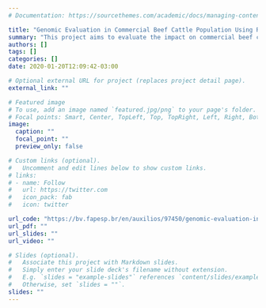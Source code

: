 ```yaml
---
# Documentation: https://sourcethemes.com/academic/docs/managing-content/

title: "Genomic Evaluation in Commercial Beef Cattle Population Using Real and Simulated Data"
summary: "This project aims to evaluate the impact on commercial beef cattle genetic evaluation by the inclusion of genomic information in the evaluation considering different uncertain paternity situations and different genotyping strategies in a real and simulated population. Will be simulated two herds, where one is a commercial beef cattle considering different proportion of genotyped young animals with unknown sire and maternal grandsire, and the second one will be a population belonging to a breeding program with complete pedigree and genomic information. The main idea is to use genomic information from young animals to quickly establishing genetic links between the commercial beef cattle population and a population from breeding program. The relationship matrix (A and G matrix) will be created considering different proportions of young animals (calves) with unknown sire (25, 50 and 75%) and unknown grandsires (0, 25, 50, 75 and 100%) to evaluate the implementation of BLUP and single step genomic BLUP (ssGBLUP). In this population, calves from the last three generations will be genotyped considering the proportion of 25, 50, 75 and 100% of the animals. Will be simulated phenotypic records for two traits with low (0.12) and moderate heritability (0.34) similar to stayability and yearling weight, respectively. Also, will be used real data with records for stayability and weight yearling traits from a Nelore cattle population provided by Nelore Brazil breeding program from National Association of Breeders and Researchers (ANCP). The database available contain genomic information of 11,000 animals and 30,000 and 60,000 phenotypic records for stayability and weight yearling, respectively. These information are from 18 farms located in the Southeast, Midwest and North of Brazil. The results of this project will allow: 1) To assess the impact of the use of genomic information in commercial beef cattle herds with different population structure; 2) Check the proportion of young genotyped animals necessary to obtain reliable genetic evaluations in commercial beef cattle herds; 3) evaluate the technical and economic feasibility of genomic evaluations using the ssGBLUP in commercial beef cattle herds; 4) To form and consolidate a research group at national and international level, consisting of different experts of recognized trajectory, this group will form a solid platform for the consolidation of future research projects; 5) Implement statistical methodologies for the use of genomic data in animal breeding. The information generated in this project will be widely disseminated at regional, national and international levels, through different strategies (presentations at national and international conferences, technical and scientific articles, abstracts, etc.), taking into account the different audiences (students, technicians, designers). In this process several actors of the beef industry will participate, from the farmers, researchers, technicians, graduate students, insemination centrals and industry. This project will outline strategies and tools that will support the genetic improvement of beef cattle commercial herds for several traits that influence the profitability of beef cattle systems. In addition, the results of this project should help to design strategies using genomic information that will identify genetically superior animals with higher reliably in commercial herds."
authors: []
tags: []
categories: []
date: 2020-01-20T12:09:42-03:00

# Optional external URL for project (replaces project detail page).
external_link: ""

# Featured image
# To use, add an image named `featured.jpg/png` to your page's folder.
# Focal points: Smart, Center, TopLeft, Top, TopRight, Left, Right, BottomLeft, Bottom, BottomRight.
image:
  caption: ""
  focal_point: ""
  preview_only: false

# Custom links (optional).
#   Uncomment and edit lines below to show custom links.
# links:
# - name: Follow
#   url: https://twitter.com
#   icon_pack: fab
#   icon: twitter

url_code: "https://bv.fapesp.br/en/auxilios/97450/genomic-evaluation-in-commercial-beef-cattle-population-using-real-and-simulated-data/"
url_pdf: ""
url_slides: ""
url_video: ""

# Slides (optional).
#   Associate this project with Markdown slides.
#   Simply enter your slide deck's filename without extension.
#   E.g. `slides = "example-slides"` references `content/slides/example-slides.md`.
#   Otherwise, set `slides = ""`.
slides: ""
---
```

